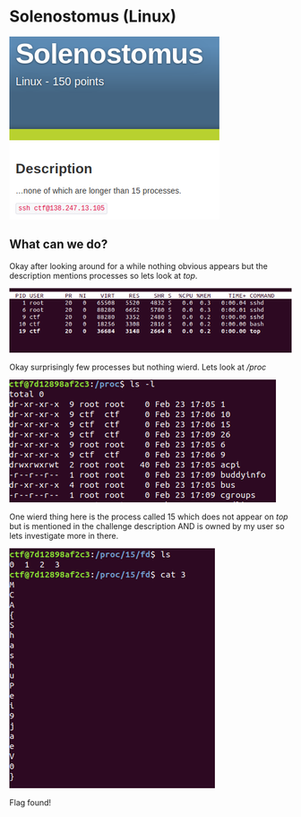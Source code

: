 # Solenostomus (Linux)



![alt text](imgs/1.png "Challenge description")


## What can we do?
Okay after looking around for a while nothing obvious appears but the description mentions processes so lets look at _top_.

![alt text](imgs/top.png "top")

Okay surprisingly few processes but nothing wierd. Lets look at _/proc_

![alt text](imgs/proc.png "proc")

One wierd thing here is the process called 15 which does not appear on _top_ but is mentioned in the challenge description AND is owned by my user so lets investigate more in there.

![alt text](imgs/flag.png "flag")

Flag found!



